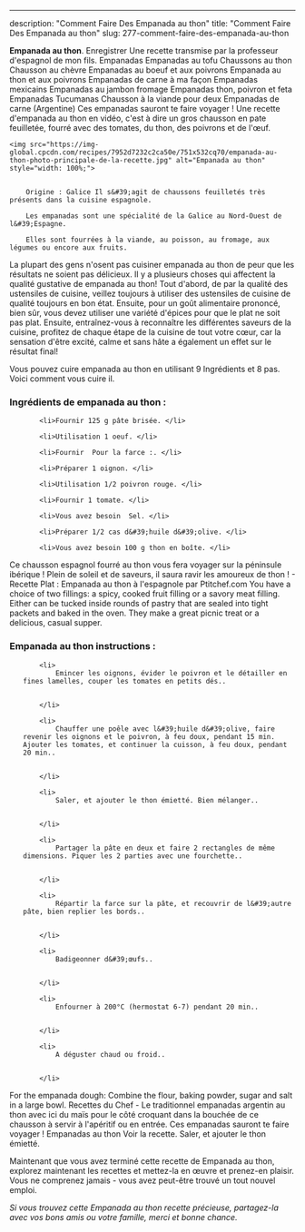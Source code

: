 ---
description: "Comment Faire Des Empanada au thon"
title: "Comment Faire Des Empanada au thon"
slug: 277-comment-faire-des-empanada-au-thon

<p>
	<strong>Empanada au thon</strong>. 
	Enregistrer Une recette transmise par la professeur d&#39;espagnol de mon fils. Empanadas Empanadas au tofu Chaussons au thon Chausson au chèvre Empanadas au boeuf et aux poivrons Empanada au thon et aux poivrons Empanadas de carne à ma façon Empanadas mexicains Empanadas au jambon fromage Empanadas thon, poivron et feta Empanadas Tucumanas Chausson à la viande pour deux Empanadas de carne (Argentine) Ces empanadas sauront te faire voyager ! Une recette d&#39;empanada au thon en vidéo, c&#39;est à dire un gros chausson en pate feuilletée, fourré avec des tomates, du thon, des poivrons et de l&#39;œuf.
</p>
<p>
	
	<img src="https://img-global.cpcdn.com/recipes/7952d7232c2ca50e/751x532cq70/empanada-au-thon-photo-principale-de-la-recette.jpg" alt="Empanada au thon" style="width: 100%;">
	
	
		Origine : Galice Il s&#39;agit de chaussons feuilletés très présents dans la cuisine espagnole.
	
		Les empanadas sont une spécialité de la Galice au Nord-Ouest de l&#39;Espagne.
	
		Elles sont fourrées à la viande, au poisson, au fromage, aux légumes ou encore aux fruits.
	
</p>

La plupart des gens n'osent pas cuisiner empanada au thon de peur que les résultats ne soient pas délicieux. Il y a plusieurs choses qui affectent la qualité gustative de empanada au thon! Tout d'abord, de par la qualité des ustensiles de cuisine, veillez toujours à utiliser des ustensiles de cuisine de qualité toujours en bon état. Ensuite, pour un goût alimentaire prononcé, bien sûr, vous devez utiliser une variété d'épices pour que le plat ne soit pas plat. Ensuite, entraînez-vous à reconnaître les différentes saveurs de la cuisine, profitez de chaque étape de la cuisine de tout votre cœur, car la sensation d'être excité, calme et sans hâte a également un effet sur le résultat final!

<!--inarticleads1-->

Vous pouvez cuire empanada au thon en utilisant 9 Ingrédients et 8 pas. Voici comment vous cuire il.

<h3>Ingrédients de empanada au thon :</h3>

<ol>
	
		<li>Fournir 125 g pâte brisée. </li>
	
		<li>Utilisation 1 oeuf. </li>
	
		<li>Fournir  Pour la farce :. </li>
	
		<li>Préparer 1 oignon. </li>
	
		<li>Utilisation 1/2 poivron rouge. </li>
	
		<li>Fournir 1 tomate. </li>
	
		<li>Vous avez besoin  Sel. </li>
	
		<li>Préparer 1/2 cas d&#39;huile d&#39;olive. </li>
	
		<li>Vous avez besoin 100 g thon en boîte. </li>
	
</ol>

Ce chausson espagnol fourré au thon vous fera voyager sur la péninsule ibérique ! Plein de soleil et de saveurs, il saura ravir les amoureux de thon ! - Recette Plat : Empanada au thon à l&#39;espagnole par Ptitchef.com You have a choice of two fillings: a spicy, cooked fruit filling or a savory meat filling. Either can be tucked inside rounds of pastry that are sealed into tight packets and baked in the oven. They make a great picnic treat or a delicious, casual supper. 

<!--inarticleads2-->

<h3>Empanada au thon instructions :</h3>

<ol>
	
		<li>
			Emincer les oignons, évider le poivron et le détailler en fines lamelles, couper les tomates en petits dés..
			
			
		</li>
	
		<li>
			Chauffer une poêle avec l&#39;huile d&#39;olive, faire revenir les oignons et le poivron, à feu doux, pendant 15 min. Ajouter les tomates, et continuer la cuisson, à feu doux, pendant 20 min..
			
			
		</li>
	
		<li>
			Saler, et ajouter le thon émietté. Bien mélanger..
			
			
		</li>
	
		<li>
			Partager la pâte en deux et faire 2 rectangles de même dimensions. Piquer les 2 parties avec une fourchette..
			
			
		</li>
	
		<li>
			Répartir la farce sur la pâte, et recouvrir de l&#39;autre pâte, bien replier les bords..
			
			
		</li>
	
		<li>
			Badigeonner d&#39;œufs..
			
			
		</li>
	
		<li>
			Enfourner à 200°C (hermostat 6-7) pendant 20 min..
			
			
		</li>
	
		<li>
			A déguster chaud ou froid..
			
			
		</li>
	
</ol>

For the empanada dough: Combine the flour, baking powder, sugar and salt in a large bowl. Recettes du Chef - Le traditionnel empanadas argentin au thon avec ici du maïs pour le côté croquant dans la bouchée de ce chausson à servir à l&#39;apéritif ou en entrée. Ces empanadas sauront te faire voyager ! Empanadas au thon Voir la recette. Saler, et ajouter le thon émietté. 

<!--inarticleads1-->

<p>
Maintenant que vous avez terminé cette recette de Empanada au thon, explorez maintenant les recettes et mettez-la en œuvre et prenez-en plaisir. Vous ne comprenez jamais - vous avez peut-être trouvé un tout nouvel emploi.
</p>

<p>
<i>Si vous trouvez cette Empanada au thon recette précieuse, partagez-la avec vos bons amis ou votre famille, merci et bonne chance.</i>
</p>
